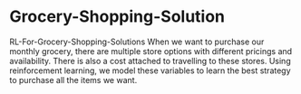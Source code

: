 # Grocery-Shopping-Solution
RL-For-Grocery-Shopping-Solutions When we want to purchase our monthly grocery, there are multiple store options with different pricings and availability. There is also a cost attached to travelling to these stores. Using reinforcement learning, we model these variables to learn the best strategy to purchase all the items we want.
